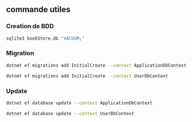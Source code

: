## commande utiles

### Creation de BDD

```bash
sqlite3 bookStore.db "VACUUM;"

```
### Migration

```bash 
dotnet ef migrations add InitialCreate --context ApplicationDbContext
```
```bash
dotnet ef migrations add InitialCreate --context UserDbContext
```

### Update
    
```bash 
dotnet ef database update --context ApplicationDbContext
```
```bash
dotnet ef database update --context UserDbContext
```

